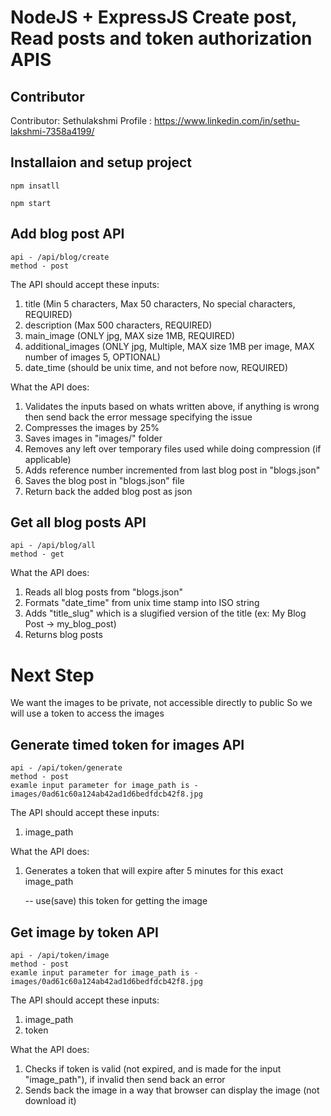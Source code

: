 # NodeJS + ExpressJS Create post, Read posts and token authorization APIS 

## Contributor

Contributor: Sethulakshmi
Profile : https://www.linkedin.com/in/sethu-lakshmi-7358a4199/

## Installaion and setup project 

    npm insatll 

    npm start

## Add blog post API

    api - /api/blog/create
    method - post 

The API should accept these inputs:
1) title (Min 5 characters, Max 50 characters, No special characters, REQUIRED)
2) description (Max 500 characters, REQUIRED)
3) main_image (ONLY jpg, MAX size 1MB, REQUIRED)
4) additional_images (ONLY jpg, Multiple, MAX size 1MB per image, MAX number of images 5, OPTIONAL)
5) date_time (should be unix time, and not before now, REQUIRED)

What the API does:
1) Validates the inputs based on whats written above, if anything is wrong then send back the error message specifying the issue
2) Compresses the images by 25%
3) Saves images in "images/" folder
4) Removes any left over temporary files used while doing compression (if applicable)
5) Adds reference number incremented from last blog post in "blogs.json"
5) Saves the blog post in "blogs.json" file
6) Return back the added blog post as json


## Get all blog posts API

    api - /api/blog/all
    method - get 

What the API does:
1) Reads all blog posts from "blogs.json"
2) Formats "date_time" from unix time stamp into ISO string
3) Adds "title_slug" which is a slugified version of the title (ex: My Blog Post -> my_blog_post)
3) Returns blog posts


# Next Step

We want the images to be private, not accessible directly to public
So we will use a token to access the images

## Generate timed token for images API

    api - /api/token/generate
    method - post 
    examle input parameter for image_path is - images/0ad61c60a124ab42ad1d6bedfdcb42f8.jpg

The API should accept these inputs:
1) image_path

What the API does:
1) Generates a token that will expire after 5 minutes for this exact image_path

    -- use(save) this token for getting the image 

## Get image by token API

    api - /api/token/image
    method - post 
    examle input parameter for image_path is - images/0ad61c60a124ab42ad1d6bedfdcb42f8.jpg

The API should accept these inputs:
1) image_path
2) token

What the API does:
1) Checks if token is valid (not expired, and is made for the input "image_path"), if invalid then send back an error
2) Sends back the image in a way that browser can display the image (not download it)